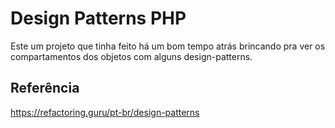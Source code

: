 # Design Patterns PHP
Este um projeto que tinha feito há um bom tempo atrás brincando pra ver os compartamentos dos objetos com alguns design-patterns.

## Referência
https://refactoring.guru/pt-br/design-patterns
